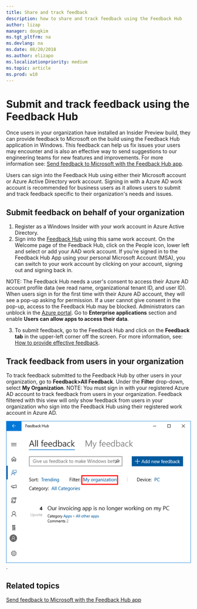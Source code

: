 ```yaml
---
title: Share and track feedback 
description: how to share and track feedback using the Feedback Hub 
author: lizap
manager: dougkim
ms.tgt_pltfrm: na
ms.devlang: na
ms.date: 08/20/2018
ms.author: elizapo
ms.localizationpriority: medium
ms.topic: article
ms.prod: w10
---
```


# Submit and track feedback using the Feedback Hub

Once users in your organization have installed an Insider Preview build, they can provide feedback to Microsoft on the build using the Feedback Hub application in Windows. This feedback can help us fix issues your users may encounter and is also an effective way to send suggestions to our engineering teams for new features and improvements. For more information see: [Send feedback to Microsoft with the Feedback Hub app](https://support.microsoft.com/en-us/help/4021566/windows-10-send-feedback-to-microsoft-with-feedback-hub-app).

Users can sign into the Feedback Hub using either their Microsoft account or Azure Active Directory work account. Signing in with a Azure AD work account is recommended for business users as it allows users to submit and track feedback specific to their organization's needs and issues. 

## Submit feedback on behalf of your organization
1. Register as a Windows Insider with your work account in Azure Active Directory.
2. Sign into the [Feedback Hub](insiderhub://home/) using this same work account. On the Welcome page of the Feedback Hub, click on the People icon, lower left and select or add your AAD work account. If you're signed in to the Feedback Hub App using your personal Microsoft Account (MSA), you can switch to your work account by clicking on your account, signing out and signing back in.

NOTE: The Feedback Hub needs a user's consent to access their Azure AD account profile data (we read name, organizational tenant ID, and user ID). When users sign in for the first time with their Azure AD account, they will see a pop-up asking for permission. If a user cannot give consent in the pop-up, access to the Feedback Hub may be blocked. Administrators can unblock in the [Azure portal](https://portal.azure.com/). Go to __Enterprise applications__ section and enable __Users can allow apps to access their data__. 

3. To submit feedback, go to the Feedback Hub and click on the __Feedback tab__ in the upper-left corner off the screen. For more information, see: [How to provide effective feedback](https://insider.windows.com/en-us/how-to-feedback/).  

## Track feedback from users in your organization
To track feedback submitted to the Feedback Hub by other users in your organization, go to __Feedback>All Feedback__. Under the __Filter__ drop-down, select __My Organization__. 
NOTE: You must sign in with your registered Azure AD account to track feedback from users in your organization. Feedback filtered with this view will only show feedback from users in your organization who sign into the Feedback Hub using their registered work account in Azure AD. 

![organizational feedback](images/wip-4-biz-feedback.png "organizational feedback"). 

## Related topics
[Send feedback to Microsoft with the Feedback Hub app](https://support.microsoft.com/en-us/help/4021566/windows-10-send-feedback-to-microsoft-with-feedback-hub-app)

